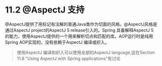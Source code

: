 # 11.2 @AspectJ 支持

@AspectJ提供了用标记有注解的普通Java类作为切面的风格。@AspectJ风格是通过AspectJ project的AspectJ 5 release引入的。Spring 具备解释AspectJ 5的能力，使用AspectJ提供的一个用来解析切点和匹配的库。AOP运行时是纯用Spring AOP实现的，没有依赖于AspectJ 编译或织入。

> 使用AspectJ 编译和织入可以使用全部的AspectJ language,这在Section 11.8 "Using AspectJ with Spring applications"有讨论



